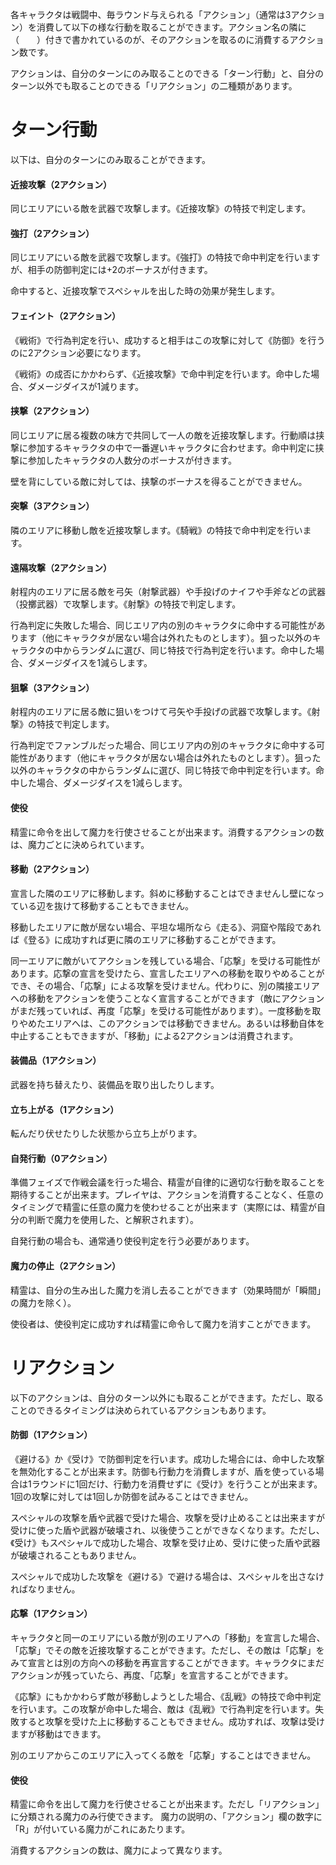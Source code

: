 各キャラクタは戦闘中、毎ラウンド与えられる「アクション」（通常は3アクション）を消費して以下の様な行動を取ることができます。アクション名の隣に（　　）付きで書かれているのが、そのアクションを取るのに消費するアクション数です。

アクションは、自分のターンにのみ取ることのできる「ターン行動」と、自分のターン以外でも取ることのできる「リアクション」の二種類があります。

# ターン行動

以下は、自分のターンにのみ取ることができます。

#### 近接攻撃（2アクション）

同じエリアにいる敵を武器で攻撃します。《近接攻撃》の特技で判定します。

#### 強打（2アクション）

同じエリアにいる敵を武器で攻撃します。《強打》の特技で命中判定を行いますが、相手の防御判定には+2のボーナスが付きます。

命中すると、近接攻撃でスペシャルを出した時の効果が発生します。

#### フェイント（2アクション）

《戦術》で行為判定を行い、成功すると相手はこの攻撃に対して《防御》を行うのに2アクション必要になります。

《戦術》の成否にかかわらず、《近接攻撃》で命中判定を行います。命中した場合、ダメージダイスが1減ります。

#### 挟撃（2アクション）

同じエリアに居る複数の味方で共同して一人の敵を近接攻撃します。行動順は挟撃に参加するキャラクタの中で一番遅いキャラクタに合わせます。命中判定に挟撃に参加したキャラクタの人数分のボーナスが付きます。

壁を背にしている敵に対しては、挟撃のボーナスを得ることができません。

#### 突撃（3アクション）

隣のエリアに移動し敵を近接攻撃します。《騎戦》の特技で命中判定を行います。

#### 遠隔攻撃（2アクション）

射程内のエリアに居る敵を弓矢（射撃武器）や手投げのナイフや手斧などの武器（投擲武器）で攻撃します。《射撃》の特技で判定します。

行為判定に失敗した場合、同じエリア内の別のキャラクタに命中する可能性があります（他にキャラクタが居ない場合は外れたものとします）。狙った以外のキャラクタの中からランダムに選び、同じ特技で行為判定を行います。命中した場合、ダメージダイスを1減らします。

#### 狙撃（3アクション）

射程内のエリアに居る敵に狙いをつけて弓矢や手投げの武器で攻撃します。《射撃》の特技で判定します。

行為判定でファンブルだった場合、同じエリア内の別のキャラクタに命中する可能性があります（他にキャラクタが居ない場合は外れたものとします）。狙った以外のキャラクタの中からランダムに選び、同じ特技で命中判定を行います。命中した場合、ダメージダイスを1減らします。

#### 使役

精霊に命令を出して魔力を行使させることが出来ます。消費するアクションの数は、魔力ごとに決められています。

#### 移動（2アクション）

宣言した隣のエリアに移動します。斜めに移動することはできませんし壁になっている辺を抜けて移動することもできません。

移動したエリアに敵が居ない場合、平坦な場所なら《走る》、洞窟や階段であれば《登る》に成功すれば更に隣のエリアに移動することができます。

同一エリアに敵がいてアクションを残している場合、「応撃」を受ける可能性があります。応撃の宣言を受けたら、宣言したエリアへの移動を取りやめることができ、その場合、「応撃」による攻撃を受けません。代わりに、別の隣接エリアへの移動をアクションを使うことなく宣言することができます（敵にアクションがまだ残っていれば、再度「応撃」を受ける可能性があります）。一度移動を取りやめたエリアへは、このアクションでは移動できません。あるいは移動自体を中止することもできますが、「移動」による2アクションは消費されます。

#### 装備品（1アクション）

武器を持ち替えたり、装備品を取り出したりします。

#### 立ち上がる（1アクション）

転んだり伏せたりした状態から立ち上がります。

#### 自発行動（0アクション）

準備フェイズで作戦会議を行った場合、精霊が自律的に適切な行動を取ることを期待することが出来ます。プレイヤは、アクションを消費することなく、任意のタイミングで精霊に任意の魔力を使わせることが出来ます（実際には、精霊が自分の判断で魔力を使用した、と解釈されます）。

自発行動の場合も、通常通り使役判定を行う必要があります。

#### 魔力の停止（2アクション）

精霊は、自分の生み出した魔力を消し去ることができます（効果時間が「瞬間」の魔力を除く）。

使役者は、使役判定に成功すれば精霊に命令して魔力を消すことができます。

# リアクション

以下のアクションは、自分のターン以外にも取ることができます。ただし、取ることのできるタイミングは決められているアクションもあります。

#### 防御（1アクション）

《避ける》か《受け》で防御判定を行います。成功した場合には、命中した攻撃を無効化することが出来ます。防御も行動力を消費しますが、盾を使っている場合は1ラウンドに1回だけ、行動力を消費せずに《受け》を行うことが出来ます。1回の攻撃に対しては1回しか防御を試みることはできません。

スペシャルの攻撃を盾や武器で受けた場合、攻撃を受け止めることは出来ますが受けに使った盾や武器が破壊され、以後使うことができなくなります。ただし、《受け》もスペシャルで成功した場合、攻撃を受け止め、受けに使った盾や武器が破壊されることもありません。

スペシャルで成功した攻撃を《避ける》で避ける場合は、スペシャルを出さなければなりません。

#### 応撃（1アクション）

キャラクタと同一のエリアにいる敵が別のエリアへの「移動」を宣言した場合、「応撃」でその敵を近接攻撃することができます。ただし、その敵は「応撃」をみて宣言とは別の方向への移動を再宣言することができます。キャラクタにまだアクションが残っていたら、再度、「応撃」を宣言することができます。

《応撃》にもかかわらず敵が移動しようとした場合、《乱戦》の特技で命中判定を行います。この攻撃が命中した場合、敵は《乱戦》で行為判定を行います。失敗すると攻撃を受けた上に移動することもできません。成功すれば、攻撃は受けますが移動はできます。

別のエリアからこのエリアに入ってくる敵を「応撃」することはできません。

#### 使役

精霊に命令を出して魔力を行使させることが出来ます。ただし「リアクション」に分類される魔力のみ行使できます。
魔力の説明の、「アクション」欄の数字に「R」が付いている魔力がこれにあたります。

消費するアクションの数は、魔力によって異なります。
